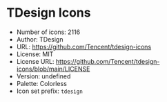 # TDesign Icons

- Number of icons: 2116
- Author: TDesign
- URL: https://github.com/Tencent/tdesign-icons
- License: MIT
- License URL: https://github.com/Tencent/tdesign-icons/blob/main/LICENSE
- Version: undefined
- Palette: Colorless
- Icon set prefix: `tdesign`
